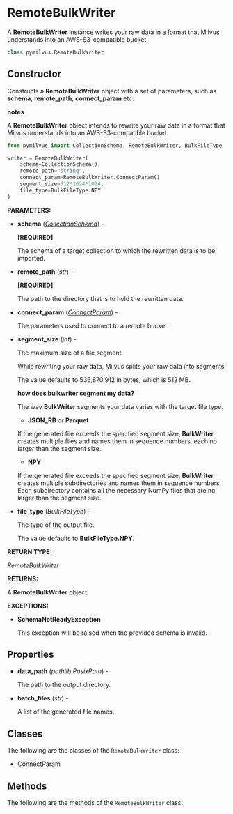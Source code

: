 
# RemoteBulkWriter

A __RemoteBulkWriter__ instance writes your raw data in a format that Milvus understands into an AWS-S3-compatible bucket.

```python
class pymilvus.RemoteBulkWriter
```

## Constructor

Constructs a __RemoteBulkWriter__ object with a set of parameters, such as __schema__, __remote_path__, __connect_param__ etc.

<div class="admonition note">

<p><b>notes</b></p>

<p>A <strong>RemoteBulkWriter</strong> object intends to rewrite your raw data in a format that Milvus understands into an AWS-S3-compatible bucket.</p>

</div>

```python
from pymilvus import CollectionSchema, RemoteBulkWriter, BulkFileType

writer = RemoteBulkWriter(
    schema=CollectionSchema(),
    remote_path="string",
    connect_param=RemoteBulkWriter.ConnectParam()
    segment_size=512*1024*1024,
    file_type=BulkFileType.NPY
)
```

__PARAMETERS:__

- __schema__ (_[CollectionSchema](./PyMilvusLegacy-CollectionSchema)_) -

    __[REQUIRED]__

    The schema of a target collection to which the rewritten data is to be imported.

- __remote_path__ (_str_) -

    __[REQUIRED]__

    The path to the directory that is to hold the rewritten data.

- __connect_param__ (_[ConnectParam](./RemoteBulkWriter-S3ConnectParam)_) -

    The parameters used to connect to a remote bucket.

- __segment_size__ (_int_) -

    The maximum size of a file segment.

    While rewriting your raw data, Milvus splits your raw data into segments.

    The value defaults to 536,870,912 in bytes, which is 512 MB.

    <div class="admonition note">

    <p><b>how does bulkwriter segment my data?</b></p>

    <p>The way <strong>BulkWriter</strong> segments your data varies with the target file type.</p>
    <ul>
    <li><strong>JSON_RB</strong> or <strong>Parquet</strong></li>
    </ul>
    <p>If the generated file exceeds the specified segment size, <strong>BulkWriter</strong> creates multiple files and names them in sequence numbers, each no larger than the segment size.</p>
    <ul>
    <li><strong>NPY</strong></li>
    </ul>
    <p>If the generated file exceeds the specified segment size, <strong>BulkWriter</strong> creates multiple subdirectories and names them in sequence numbers. Each subdirectory contains all the necessary NumPy files that are no larger than the segment size.</p>

    </div>

- __file_type__ (_BulkFileType_) -

    The type of the output file.

    The value defaults to __BulkFileType.NPY__. 

__RETURN TYPE:__

_RemoteBulkWriter_

__RETURNS:__

A __RemoteBulkWriter__ object.

__EXCEPTIONS:__

- __SchemaNotReadyException__

    This exception will be raised when the provided schema is invalid.

## Properties

- __data_path__ (_pathlib.PosixPath_) -

    The path to the output directory.

- __batch_files__ (_str_) -

    A list of the generated file names.

## Classes

The following are the classes of the `RemoteBulkWriter` class:

- ConnectParam

## Methods

The following are the methods of the `RemoteBulkWriter` class:

<DocCardList />